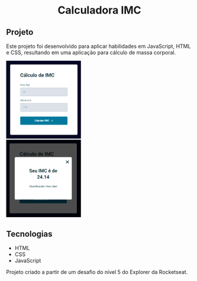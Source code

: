 <h1 align="center"> Calculadora IMC </h1>

## Projeto

Este projeto foi desenvolvido para aplicar habilidades em JavaScript, HTML e CSS, resultando em uma aplicação para cálculo de massa corporal. 

<p>
  <img src="./assets/image1.png" width="40%"><br>
  <img src="./assets/image2.png" width="40%">
</p>


## Tecnologias
- HTML
- CSS
- JavaScript


Projeto criado a partir de um desafio do nível 5 do Explorer da Rocketseat.
